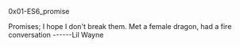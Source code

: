 0x01-ES6_promise 

Promises; I hope I don't break them. Met a female dragon, had a fire conversation ------Lil Wayne
